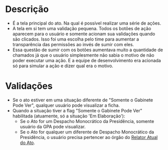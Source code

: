 # Descrição

- É a tela principal do ato. Na qual é possível realizar uma série de ações.
- A tela em si tem uma validação pequena. Todos os botões de ação aparecem para o usuário e somente acionam sua validações quando são clicados. Isso foi uma escolha pelo time para aumentar a transparência das permissões ao invés de sumir com eles. 
- Essa questão de sumir com os botões aumentava muito a quantidade de chamados já que o usuário simplesmente não sabia o motivo de não poder executar uma ação. E a equipe de desenvolvimento era acionada só para simular a ação e dizer qual era o motivo.

# Validações

- Se o ato estiver em uma situação diferente de "Somente o Gabinete Pode Ver", qualquer usuário pode visualizar a ficha.
- Quando a situação tiver a flag "Somente o Gabinete Pode Ver" habilitada (atuamente, só a situação 'Em Elaboração'):
  - Se o Ato for um Despacho Monocrático da Presidência, somente usuário da GPA pode visualizar.
  - Se o Ato for qualquer um diferente de Despacho Monocrático da Presidência, o usuário precisa pertencer ao órgão do [Relator Atual do Ato](engenharia/scp-atos/Regras-Gerais#relator-atual-do-ato).

